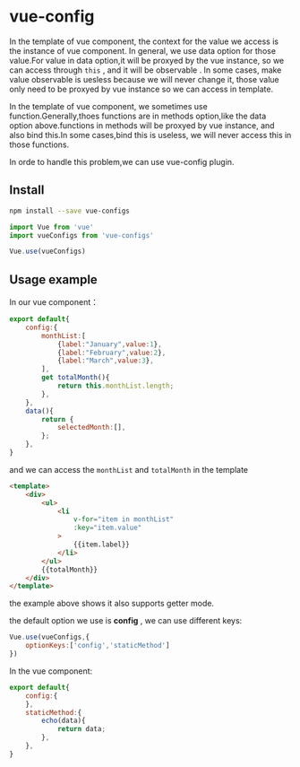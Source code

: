 # vue-config

In the template of vue component, the context for the value we access is the instance of vue component. In general, we use data option for those value.For value in data option,it will be proxyed by the vue instance, so we can access through ```this``` , and it will be observable . In some cases, make value observable is uesless because we will never change it, those value only need to be proxyed by vue instance so we can access in template.

In the template of vue component, we sometimes use function.Generally,thoes functions are in methods option,like the data option above.functions in methods will be proxyed by vue instance, and also bind this.In some cases,bind this is useless, we will never access this in those functions.

In orde to handle this problem,we can use vue-config plugin.

## Install

```sh
npm install --save vue-configs
```

```js
import Vue from 'vue'
import vueConfigs from 'vue-configs'

Vue.use(vueConfigs)
```

## Usage example

In our vue component：

```js
export default{
    config:{
        monthList:[
            {label:"January",value:1},
            {label:"February",value:2},
            {label:"March",value:3},
        ],
        get totalMonth(){
            return this.monthList.length;
        },
    },
    data(){
        return {
            selectedMonth:[],
        };
    },
}
```

and we can access the ```monthList``` and ```totalMonth``` in the template

```html
<template>
    <div>
        <ul>
            <li
                v-for="item in monthList"
                :key="item.value"
            >
                {{item.label}}
            </li>
        </ul>
        {{totalMonth}}
    </div>
</template>
```

the example above shows it also supports getter mode.

the default option we use is **config** , we can use different keys:

```js
Vue.use(vueConfigs,{
    optionKeys:['config','staticMethod']
})
```

In the vue component:

```js
export default{
    config:{
    },
    staticMethod:{
        echo(data){
            return data;
        },
    },
}
```